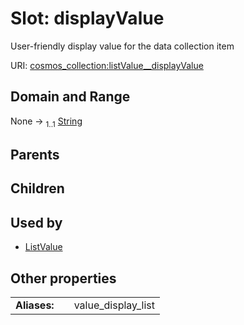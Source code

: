 
# Slot: displayValue

User-friendly display value for the data collection item

URI: [cosmos_collection:listValue__displayValue](https://www.cdisc.org/cosmos/collection_v1.0listValue__displayValue)


## Domain and Range

None &#8594;  <sub>1..1</sub> [String](types/String.md)

## Parents


## Children


## Used by

 * [ListValue](ListValue.md)

## Other properties

|  |  |  |
| --- | --- | --- |
| **Aliases:** | | value_display_list |